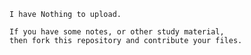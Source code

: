     I have Nothing to upload.

    If you have some notes, or other study material, 
    then fork this repository and contribute your files.
